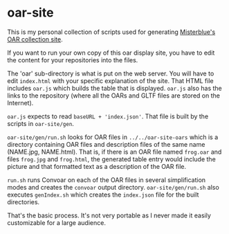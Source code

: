 # oar-site

This is my personal collection of scripts used for generating [Misterblue's OAR collection site](https://misterblue.com/oars).

If you want to run your own copy of this oar display site, you have to edit the content for your repositories into the files.

The 'oar' sub-directory is what is put on the web server.
You will have to edit `index.html` with your specific explanation of the site.
That HTML file includes `oar.js` which builds the table that is displayed.
`oar.js` also has the links to the repository (where all the OARs and GLTF files are stored on the Internet).

`oar.js` expects to read `baseURL + 'index.json'`. That file is built by the scripts in `oar-site/gen`.

`oar-site/gen/run.sh` looks for OAR files in `../../oar-site-oars` which is a directory containing OAR
files and description files of the same name (NAME.jpg, NAME.html).
That is, if there is an OAR file named `frog.oar` and files `frog.jpg` and `frog.html`, the generated
table entry would include the picture and that formatted text as a description of the OAR file.

`run.sh` runs Convoar on each of the OAR files in several simplification modes and creates
the `convoar` output directory.
`oar-site/gen/run.sh` also executes `genIndex.sh` which creates the `index.json` file for the built directories.

That's the basic process. It's not very portable as I never made it easily customizable for a large audience.
